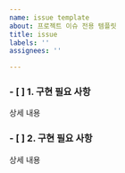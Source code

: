 ```yaml
---
name: issue template
about: 프로젝트 이슈 전용 템플릿
title: issue
labels: ''
assignees: ''

---
```


### - [ ] 1. 구현 필요 사항

상세 내용

### - [ ] 2. 구현 필요 사항

상세 내용
